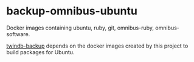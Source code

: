 # backup-omnibus-ubuntu
Docker images containing ubuntu, ruby, git, omnibus-ruby, omnibus-software.

[twindb-backup](https://github.com/twindb/backup/) depends on the docker images created by this project to build packages for Ubuntu.

